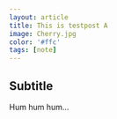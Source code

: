 ```yaml
---
layout: article
title: This is testpost A
image: Cherry.jpg
color: '#ffc'
tags: [note]
---
```


## Subtitle

Hum hum hum...
